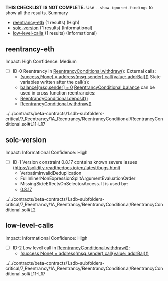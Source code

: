 **THIS CHECKLIST IS NOT COMPLETE**. Use `--show-ignored-findings` to show all the results.
Summary
 - [reentrancy-eth](#reentrancy-eth) (1 results) (High)
 - [solc-version](#solc-version) (1 results) (Informational)
 - [low-level-calls](#low-level-calls) (1 results) (Informational)
## reentrancy-eth
Impact: High
Confidence: Medium
 - [ ] ID-0
Reentrancy in [ReentrancyConditional.withdraw()](../../contracts/beta-contracts/1.sdb-subfolders-critical/7_Reentrancy/1A_Reentrancy/ReentrancyConditional/ReentrancyConditional.sol#L11-L17):
	External calls:
	- [(success,None) = address(msg.sender).call{value: addrBal}()](../../contracts/beta-contracts/1.sdb-subfolders-critical/7_Reentrancy/1A_Reentrancy/ReentrancyConditional/ReentrancyConditional.sol#L13)
	State variables written after the call(s):
	- [balance[msg.sender] = 0](../../contracts/beta-contracts/1.sdb-subfolders-critical/7_Reentrancy/1A_Reentrancy/ReentrancyConditional/ReentrancyConditional.sol#L15)
	[ReentrancyConditional.balance](../../contracts/beta-contracts/1.sdb-subfolders-critical/7_Reentrancy/1A_Reentrancy/ReentrancyConditional/ReentrancyConditional.sol#L5) can be used in cross function reentrancies:
	- [ReentrancyConditional.deposit()](../../contracts/beta-contracts/1.sdb-subfolders-critical/7_Reentrancy/1A_Reentrancy/ReentrancyConditional/ReentrancyConditional.sol#L7-L9)
	- [ReentrancyConditional.withdraw()](../../contracts/beta-contracts/1.sdb-subfolders-critical/7_Reentrancy/1A_Reentrancy/ReentrancyConditional/ReentrancyConditional.sol#L11-L17)

../../contracts/beta-contracts/1.sdb-subfolders-critical/7_Reentrancy/1A_Reentrancy/ReentrancyConditional/ReentrancyConditional.sol#L11-L17


## solc-version
Impact: Informational
Confidence: High
 - [ ] ID-1
Version constraint 0.8.17 contains known severe issues (https://solidity.readthedocs.io/en/latest/bugs.html)
	- VerbatimInvalidDeduplication
	- FullInlinerNonExpressionSplitArgumentEvaluationOrder
	- MissingSideEffectsOnSelectorAccess.
It is used by:
	- [0.8.17](../../contracts/beta-contracts/1.sdb-subfolders-critical/7_Reentrancy/1A_Reentrancy/ReentrancyConditional/ReentrancyConditional.sol#L2)

../../contracts/beta-contracts/1.sdb-subfolders-critical/7_Reentrancy/1A_Reentrancy/ReentrancyConditional/ReentrancyConditional.sol#L2


## low-level-calls
Impact: Informational
Confidence: High
 - [ ] ID-2
Low level call in [ReentrancyConditional.withdraw()](../../contracts/beta-contracts/1.sdb-subfolders-critical/7_Reentrancy/1A_Reentrancy/ReentrancyConditional/ReentrancyConditional.sol#L11-L17):
	- [(success,None) = address(msg.sender).call{value: addrBal}()](../../contracts/beta-contracts/1.sdb-subfolders-critical/7_Reentrancy/1A_Reentrancy/ReentrancyConditional/ReentrancyConditional.sol#L13)

../../contracts/beta-contracts/1.sdb-subfolders-critical/7_Reentrancy/1A_Reentrancy/ReentrancyConditional/ReentrancyConditional.sol#L11-L17


